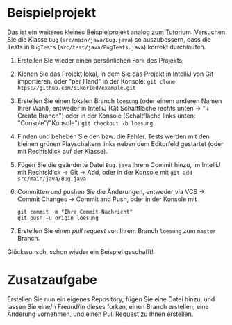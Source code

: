 # Beispielprojekt

Das ist ein weiteres kleines Beispielprojekt analog zum [Tutorium](https://github.com/hsro-wif-prg2/tutorial).
Versuchen Sie die Klasse `Bug` (`src/main/java/Bug.java`) so auszubessern, dass die Tests in `BugTests` (`src/test/java/BugTests.java`) korrekt durchlaufen.

1. Erstellen Sie wieder einen persönlichen Fork des Projekts.

2. Klonen Sie das Projekt lokal, in dem Sie das Projekt in IntelliJ von Git importieren, oder "per Hand" in der Konsole: `git clone htps://github.com/sikoried/example.git`

3. Erstellen Sie einen lokalen Branch `loesung` (oder einem anderen Namen Ihrer Wahl), entweder in IntelliJ (Git Schaltfläche rechts unten -> "+ Create Branch") oder in der Konsole (Schaltfläche links unten: "Console"/"Konsole") `git checkout -b loesung`

4. Finden und beheben Sie den bzw. die Fehler.
	Tests werden mit den kleinen grünen Playschaltern links neben dem Editorfeld gestartet (oder mit Rechtsklick auf der Klasse).

5. Fügen Sie die geänderte Datei `Bug.java` Ihrem Commit hinzu, im IntelliJ mit Rechtsklick -> Git -> Add, oder in der Konsole mit `git add src/main/java/Bug.java`

6. Committen und pushen Sie die Änderungen, entweder via VCS -> Commit Changes -> Commit and Push, oder in der Konsole mit
	```
	git commit -m "Ihre Commit-Nachricht"
	git push -u origin loesung
	```

7. Erstellen Sie einen _pull request_ von Ihrem Branch `loesung` zum `master` Branch.

Glückwunsch, schon wieder ein Beispiel geschafft!


# Zusatzaufgabe

Erstellen Sie nun ein eigenes Repository, fügen Sie eine Datei hinzu, und lassen Sie eine/n Freund/in dieses forken, einen Branch erstellen, eine Änderung vornehmen, und einen Pull Request zu Ihnen erstellen.
